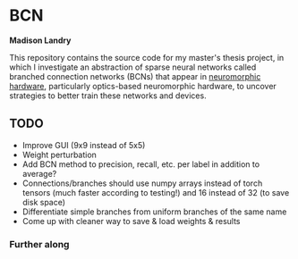 # BCN

**Madison Landry**

This repository contains the source code for my master's thesis project, in which I investigate an abstraction of sparse neural networks called branched connection networks (BCNs) that appear in [neuromorphic hardware](https://en.wikipedia.org/wiki/Neuromorphic_engineering), particularly optics-based neuromorphic hardware, to uncover strategies to better train these networks and devices.

<!-- ## Running locally

Follow [these instructions](https://pytorch.org/get-started/locally/) to install PyTorch locally; then install the requirements in `requirements.txt`. -->

## TODO

* Improve GUI (9x9 instead of 5x5)
* Weight perturbation
* Add BCN method to precision, recall, etc. per label in addition to average?
* Connections/branches should use numpy arrays instead of torch tensors (much faster according to testing!) and 16 instead of 32 (to save disk space)
* Differentiate simple branches from uniform branches of the same name
* Come up with cleaner way to save & load weights & results

### Further along
